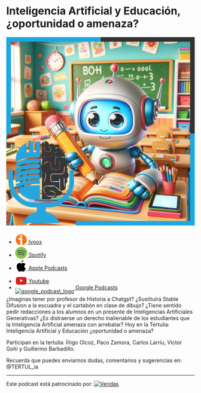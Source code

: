 # Inteligencia Artificial y Educación, ¿oportunidad o amenaza?

![](res/2023-12-01-15-34-45.png)

- [<img src="../../../res/ivoox-icon-256.webp" alt="ivoox_logo" width="32" style="position: relative; top: 5px;"> Ivoox](https://go.ivoox.com/rf/120404794)
- [<img src="../../../res/spotify-icon-256.webp" alt="spotify_logo" width="32" style="position: relative; top: 5px;"> Spotify](https://open.spotify.com/episode/40v1sjHIIQ4I9q9bKnLntc?si=6OAkiYQYQqaE75AcxzD4YQ)
- [<img src="../../../res/apple-icon-256.webp" alt="apple_logo" width="32" style="position: relative; top: 5px;"> Apple Podcasts](https://podcasts.apple.com/us/podcast/inteligencia-artificial-y-educaci%C3%B3n-oportunidad-o-amenaza/id1669083682?i=1000637182175)
- [<img src="../../../res/youtube-icon-256.png" alt="youtube_logo" width="32" style="position: relative; top: 10px;"> Youtube](https://youtu.be/Qq-eoSeOqxE)
- [<img src="https://cdn.iconscout.com/icon/free/png-256/free-google-podcasts-2038772-1721669.png" alt="google_podcast_logo" width="32" style="position: relative; top: 10px;"> Google Podcasts](https://podcasts.google.com/feed/aHR0cHM6Ly93d3cuaXZvb3guY29tL3BvZGNhc3QtdGVydHVsaWEtaW50ZWxpZ2VuY2lhLWFydGlmaWNpYWxfZmdfZjExODE1MzExX2ZpbHRyb18xLnhtbA/episode/aHR0cHM6Ly93d3cuaXZvb3guY29tLzEyMDQwNDc5NA?sa=X&ved=0CAUQkfYCahcKEwjQjvfVsO6CAxUAAAAAHQAAAAAQAQ)

¿Imaginas tener por profesor de Historia a Chatgpt? ¿Sustituirá Stable Difusion a la escuadra y el cartabón en clase de dibujo? ¿Tiene sentido pedir redacciones a los alumnos en un presente de Inteligencias Artificiales Generativas? ¿Es distraerse un derecho inalienable de los estudiantes que la Inteligencia Artificial amenaza con arrebatar? Hoy en la Tertulia: Inteligencia Artificial y Educación ¿oportunidad o amenaza?

Participan en la tertulia: Íñigo Olcoz, Paco Zamora, Carlos Larríu, Victor Goñi y Guillermo Barbadillo.

Recuerda que puedes enviarnos dudas, comentarios y sugerencias en: @TERTUL_ia

---

Este podcast está patrocinado por:  [<img src="https://veridas.com/wp-content/uploads/2021/08/VERIDAS-logo-azul-coral-rgb-592x131-1.png.webp" alt="Veridas" width="64" style="position: relative; top: 0px;">](https://veridas.com/)
